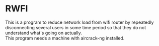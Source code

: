 # RWFI
This is a program to reduce network load from wifi router by repeatedly disconnecting several users in some time period so that they do not understand what's going on actually.<br>
This program needs a machine with aircrack-ng installed.
